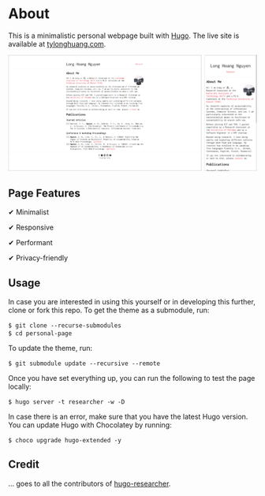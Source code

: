 # About

This is a minimalistic personal webpage built with [Hugo](https://gohugo.io/). The live site is available at [tylonghuang.com](https://www.tylonghuang.com).

![](/img/preview.png "Desktop and Mobile Preview")

## Page Features

✔ Minimalist

✔ Responsive

✔ Performant

✔ Privacy-friendly

## Usage

In case you are interested in using this yourself or in developing this further, clone or fork this repo. To get the theme as a submodule, run:
```
$ git clone --recurse-submodules
$ cd personal-page
```
To update the theme, run:
```
$ git submodule update --recursive --remote
```
Once you have set everything up, you can run the following to test the page locally:
```
$ hugo server -t researcher -w -D
```
In case there is an error, make sure that you have the latest Hugo version. You can update Hugo with Chocolatey by running:
```
$ choco upgrade hugo-extended -y
```

## Credit

... goes to all the contributors of [hugo-researcher](https://github.com/ojroques/hugo-researcher).
